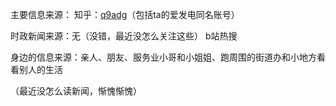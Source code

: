 主要信息来源：
知乎：[q9adg](https://www.zhihu.com/people/kvxjr369f)（包括ta的爱发电同名账号）

时政新闻来源：无（没错，最近没怎么关注这些）
b站热搜

身边的信息来源：亲人、朋友、服务业小哥和小姐姐、跑周围的街道办和小地方看看别人的生活

（最近没怎么读新闻，惭愧惭愧）